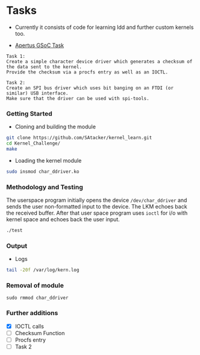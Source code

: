 # Tasks

* Currently it consists of code for learning ldd and further custom kernels too.

- [Apertus GSoC Task](https://lab.apertus.org/T884)

```
Task 1:
Create a simple character device driver which generates a checksum of the data sent to the kernel.
Provide the checksum via a procfs entry as well as an IOCTL.

Task 2:
Create an SPI bus driver which uses bit banging on an FTDI (or similar) USB interface.
Make sure that the driver can be used with spi-tools.
```

### Getting Started

* Cloning and building the module

```sh
git clone https://github.com/SAtacker/kernel_learn.git
cd Kernel_Challenge/
make
```

* Loading the kernel module

```sh
sudo insmod char_ddriver.ko
```

### Methodology and Testing

The userspace program initially opens the device `/dev/char_ddriver` and sends the user non-formatted input to the device. The LKM echoes back the received buffer. After that user space program uses `ioctl` for i/o with kernel space and echoes back the user input.

```sh
./test
```

### Output

- Logs

```sh
tail -20f /var/log/kern.log
```

### Removal of module

```
sudo rmmod char_ddriver
```

### Further additions

- [x] IOCTL calls 
- [ ] Checksum Function
- [ ] Procfs entry
- [ ] Task 2